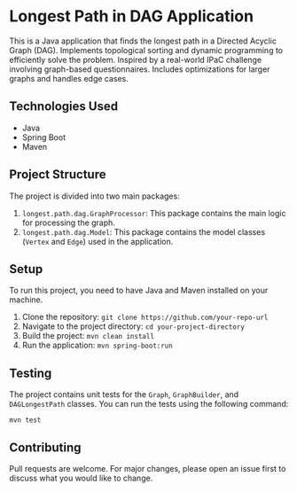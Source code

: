 # Longest Path in DAG Application

This is a Java application that finds the longest path in a Directed Acyclic Graph (DAG). Implements topological sorting and dynamic 
programming to efficiently solve the problem. Inspired by a real-world IPaC challenge involving graph-based questionnaires. Includes 
optimizations for larger graphs and handles edge cases.

## Technologies Used

- Java
- Spring Boot
- Maven

## Project Structure

The project is divided into two main packages:

1. `longest.path.dag.GraphProcessor`: This package contains the main logic for processing the graph.
2. `longest.path.dag.Model`: This package contains the model classes (`Vertex` and `Edge`) used in the application.

## Setup

To run this project, you need to have Java and Maven installed on your machine.

1. Clone the repository: `git clone https://github.com/your-repo-url`
2. Navigate to the project directory: `cd your-project-directory`
3. Build the project: `mvn clean install`
4. Run the application: `mvn spring-boot:run`

## Testing

The project contains unit tests for the `Graph`, `GraphBuilder`, and `DAGLongestPath` classes. You can run the tests using the following command:

`mvn test`

## Contributing

Pull requests are welcome. For major changes, please open an issue first to discuss what you would like to change.

